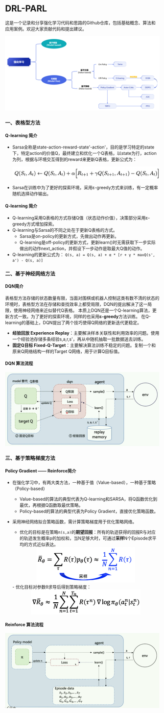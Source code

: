 # DRL-PARL
这是一个记录和分享强化学习代码和思路的Github仓库，包括基础概念、算法和应用案例。欢迎大家贡献代码和提出建议。
<div align="center">
  <img src="https://github.com/YangRongtai/DRL-PARL/blob/master/RL%E6%A6%82%E8%A7%88.png">
</div>

### 一、表格型方法
#### Q-learning 简介
- Sarsa全称是state-action-reward-state'-action'，目的是学习特定的state下，特定action的价值Q，最终建立和优化一个Q表格，以state为行，action为列，根据与环境交互得到的reward来更新Q表格，更新公式为：
  
  <div align="center">
    <img src="https://github.com/YangRongtai/DRL-PARL/blob/master/data/Sarsa.png">
  </div>
- Sarsa在训练中为了更好的探索环境，采用ε-greedy方式来训练，有一定概率随机选择动作输出。

#### Q-learning 简介
- Q-learning采用Q表格的方式存储Q值（状态动作价值），决策部分采用ε-greedy方式增加探索。
- Q-learning与Sarsa的不同之处在于更新Q表格的方式。
  - Sarsa是on-policy的更新方式，先做出动作再更新。
  - Q-learning是off-policy的更新方式，更新learn()时无需获取下一步实际做出的动作next_action，并假设下一步动作是取最大Q值的动作。
- Q-learning的更新公式为：
  `Q(s, a) = Q(s, a) + α * [r + γ * maxQ(s', a') - Q(s, a)]`

### 二、基于神经网络方法
#### DQN简介
  表格型方法存储的状态数量有限，当面对围棋或机器人控制这类有数不清的状态的环境时，表格型方法在存储和查找效率上都受局限，DQN的提出解决了这一局限，使用神经网络来近似替代Q表格。
本质上DQN还是一个Q-learning算法，更新方式一致。为了更好的探索环境，同样的也采用**ε-greedy**方法训练。
在Q-learning的基础上，DQN提出了两个技巧使得Q网络的更新迭代更稳定。
- **经验回放 Experience Replay**：主要解决样本关联性和利用效率的问题。使用一个经验池存储多条经验s,a,r,s'，再从中随机抽取一批数据送去训练。
- **固定Q目标 Fixed-Q-Target**：主要解决算法训练不稳定的问题。复制一个和原来Q网络结构一样的Target Q网络，用于计算Q目标值。
#### DQN 算法流程
  <div align="center">
    <img src="https://github.com/YangRongtai/DRL-PARL/blob/master/data/DQN.png">
  </div>

### 三、基于策略梯度方法
#### Policy Gradient —— Reinforce简介
- 在强化学习中，有两大类方法，一种基于值（Value-based），一种基于策略（Policy-based）
  - Value-based的算法的典型代表为Q-learning和SARSA，将Q函数优化到最优，再根据Q函数取最优策略。
  - Policy-based的算法的典型代表为Policy Gradient，直接优化策略函数。

- 采用神经网络拟合策略函数，需计算策略梯度用于优化策略网络。
  - 优化的目标是在策略`π(s,a)`的**期望回报**：所有的轨迹获得的回报R与对应的轨迹发生概率p的加权和，当N足够大时，可通过**采样**N个Episode求平均的方式近似表达。
  <div align="center">
    <img src="https://github.com/YangRongtai/DRL-PARL/blob/master/data/sample.png">
  </div>
  - 优化目标对参数θ求导后得到策略梯度：
  <div align="center">
    <img src="https://github.com/YangRongtai/DRL-PARL/blob/master/data/gradient.png">
  </div>

#### Reinforce 算法流程
  <div align="center">
    <img src="https://github.com/YangRongtai/DRL-PARL/blob/master/data/Reinfroce_procedure.png">
  </div>

